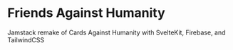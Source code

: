 # Friends Against Humanity
 Jamstack remake of Cards Against Humanity with SvelteKit, Firebase, and TailwindCSS
